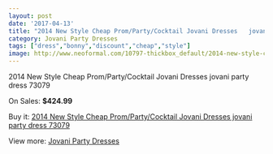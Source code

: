 ```yaml
---
layout: post
date: '2017-04-13'
title: "2014 New Style Cheap Prom/Party/Cocktail Jovani Dresses   jovani party dress 73079"
category: Jovani Party Dresses
tags: ["dress","bonny","discount","cheap","style"]
image: http://www.neoformal.com/10797-thickbox_default/2014-new-style-cheap-prom-party-cocktail-jovani-dresses-jovani-party-dress-73079.jpg
---
```

2014 New Style Cheap Prom/Party/Cocktail Jovani Dresses   jovani party dress 73079

On Sales: **$424.99**
<a href="https://www.neoformal.com/en/jovani-party-dresses-2014/3814-2014-new-style-cheap-prom-party-cocktail-jovani-dresses-jovani-party-dress-73079.html"><amp-img layout="responsive" width="600" height="600" src="//www.neoformal.com/10797-thickbox_default/2014-new-style-cheap-prom-party-cocktail-jovani-dresses-jovani-party-dress-73079.jpg" alt="2014 New Style Cheap Prom/Party/Cocktail Jovani Dresses   jovani party dress 73079 0" /></a>
<a href="https://www.neoformal.com/en/jovani-party-dresses-2014/3814-2014-new-style-cheap-prom-party-cocktail-jovani-dresses-jovani-party-dress-73079.html"><amp-img layout="responsive" width="600" height="600" src="//www.neoformal.com/10798-thickbox_default/2014-new-style-cheap-prom-party-cocktail-jovani-dresses-jovani-party-dress-73079.jpg" alt="2014 New Style Cheap Prom/Party/Cocktail Jovani Dresses   jovani party dress 73079 1" /></a>

Buy it: [2014 New Style Cheap Prom/Party/Cocktail Jovani Dresses   jovani party dress 73079](https://www.neoformal.com/en/jovani-party-dresses-2014/3814-2014-new-style-cheap-prom-party-cocktail-jovani-dresses-jovani-party-dress-73079.html "2014 New Style Cheap Prom/Party/Cocktail Jovani Dresses   jovani party dress 73079")

View more: [Jovani Party Dresses](https://www.neoformal.com/en/52-jovani-party-dresses-2014 "Jovani Party Dresses")